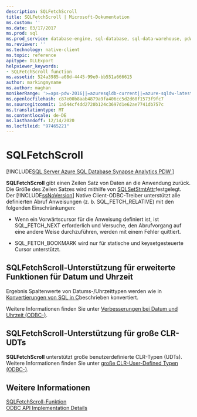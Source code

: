 ```yaml
---
description: SQLFetchScroll
title: SQLFetchScroll | Microsoft-Dokumentation
ms.custom: ''
ms.date: 03/17/2017
ms.prod: sql
ms.prod_service: database-engine, sql-database, sql-data-warehouse, pdw
ms.reviewer: ''
ms.technology: native-client
ms.topic: reference
apitype: DLLExport
helpviewer_keywords:
- SQLFetchScroll function
ms.assetid: 524a3985-a08d-4445-99e0-bb551a666615
author: markingmyname
ms.author: maghan
monikerRange: '>=aps-pdw-2016||=azuresqldb-current||=azure-sqldw-latest||>=sql-server-2016||>=sql-server-linux-2017||=azuresqldb-mi-current'
ms.openlocfilehash: c87e00b8aab4879a9fa406cc5d2d60f1573f9fc7
ms.sourcegitcommit: 1a544cf4dd2720b124c3697d1e62ae7741db757c
ms.translationtype: MT
ms.contentlocale: de-DE
ms.lasthandoff: 12/14/2020
ms.locfileid: "97465221"
---
```

# <a name="sqlfetchscroll"></a>SQLFetchScroll
[!INCLUDE[SQL Server Azure SQL Database Synapse Analytics PDW ](../../includes/applies-to-version/sql-asdb-asdbmi-asa-pdw.md)]

  **SQLFetchScroll** gibt einen Zeilen Satz von Daten an die Anwendung zurück. Die Größe des Zeilen Satzes wird mithilfe von [SQLSetStmtAttr](../../relational-databases/native-client-odbc-api/sqlsetstmtattr.md)festgelegt. Der [!INCLUDE[ssNoVersion](../../includes/ssnoversion-md.md)] Native Client-ODBC-Treiber unterstützt alle definierten Abruf Anweisungen (z. b. SQL_FETCH_RELATIVE) mit den folgenden Einschränkungen:  
  
-   Wenn ein Vorwärtscursor für die Anweisung definiert ist, ist SQL_FETCH_NEXT erforderlich und Versuche, den Abrufvorgang auf eine andere Weise durchzuführen, werden mit einem Fehler quittiert.  
  
-   SQL_FETCH_BOOKMARK wird nur für statische und keysetgesteuerte Cursor unterstützt.  
  
## <a name="sqlfetchscroll-support-for-enhanced-date-and-time-features"></a>SQLFetchScroll-Unterstützung für erweiterte Funktionen für Datum und Uhrzeit  
 Ergebnis Spaltenwerte von Datums-/Uhrzeittypen werden wie in [Konvertierungen von SQL in C](../../relational-databases/native-client-odbc-date-time/datetime-data-type-conversions-from-sql-to-c.md)beschrieben konvertiert.  
  
 Weitere Informationen finden Sie unter [Verbesserungen bei Datum und Uhrzeit &#40;ODBC-&#41;](../../relational-databases/native-client-odbc-date-time/date-and-time-improvements-odbc.md).  
  
## <a name="sqlfetchscroll-support-for-large-clr-udts"></a>SQLFetchScroll-Unterstützung für große CLR-UDTs  
 **SQLFetchScroll** unterstützt große benutzerdefinierte CLR-Typen (UDTs). Weitere Informationen finden Sie unter [große CLR-User-Defined Typen &#40;ODBC-&#41;](../../relational-databases/native-client/odbc/large-clr-user-defined-types-odbc.md).  
  
## <a name="see-also"></a>Weitere Informationen  
 [SQLFetchScroll-Funktion](../../odbc/reference/syntax/sqlfetchscroll-function.md)   
 [ODBC API Implementation Details](../../relational-databases/native-client-odbc-api/odbc-api-implementation-details.md)  
  
